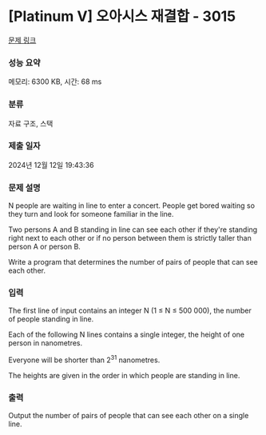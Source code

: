 # [Platinum V] 오아시스 재결합 - 3015 

[문제 링크](https://www.acmicpc.net/problem/3015) 

### 성능 요약

메모리: 6300 KB, 시간: 68 ms

### 분류

자료 구조, 스택

### 제출 일자

2024년 12월 12일 19:43:36

### 문제 설명

<p>N people are waiting in line to enter a concert. People get bored waiting so they turn and look for someone familiar in the line. </p>

<p>Two persons A and B standing in line can see each other if they're standing right next to each other or if no person between them is strictly taller than person A or person B. </p>

<p>Write a program that determines the number of pairs of people that can see each other. </p>

### 입력 

 <p>The first line of input contains an integer N (1 ≤ N ≤ 500 000), the number of people standing in line. </p>

<p>Each of the following N lines contains a single integer, the height of one person in nanometres. </p>

<p>Everyone will be shorter than 2<sup>31</sup> nanometres. </p>

<p>The heights are given in the order in which people are standing in line.</p>

### 출력 

 <p>Output the number of pairs of people that can see each other on a single line. </p>

<p> </p>

